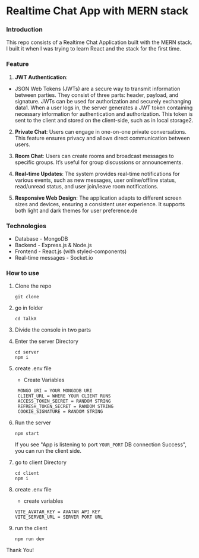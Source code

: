 # Realtime Chat App with MERN stack

### Introduction
This repo consists of a Realtime Chat Application built with the MERN stack. I built it when I was trying to learn React and the stack for the first time.


### Feature
1. **JWT Authentication**:
- JSON Web Tokens (JWTs) are a secure way to transmit information between parties. They consist of three parts: header, payload, and signature. JWTs can be used for authorization and securely exchanging data1. When a user logs in, the server generates a JWT token containing necessary information for authentication and authorization. This token is sent to the client and stored on the client-side, such as in local storage2.

2. **Private Chat**:
Users can engage in one-on-one private conversations. This feature ensures privacy and allows direct communication between users.

3. **Room Chat**:
Users can create rooms and broadcast messages to specific groups. It’s useful for group discussions or announcements.

4. **Real-time Updates**:
The system provides real-time notifications for various events, such as new messages, user online/offline status, read/unread status, and user join/leave room notifications.

5. **Responsive Web Design**:
The application adapts to different screen sizes and devices, ensuring a consistent user experience.
It supports both light and dark themes for user preference.de

### Technologies
- Database - MongoDB
- Backend - Express.js & Node.js
- Frontend - React.js (with styled-components)
- Real-time messages - Socket.io

### How to use
1. Clone the repo
    ```
    git clone 
    ```
2. go in folder
    ```
    cd TalkX

    ```
3. Divide the console in two parts

4. Enter the server Directory
    ```
    cd server
    npm i
    ```

4. create .env file
   - Create Variables
   ```
    MONGO_URI = YOUR MONGODB URI
    CLIENT_URL = WHERE YOUR CLIENT RUNS
    ACCESS_TOKEN_SECRET = RANDOM STRING
    REFRESH_TOKEN_SECRET = RANDOM STRING
    COOKIE_SIGNATURE = RANDOM STRING
   ```
5. Run the server   
    ```
    npm start
    ```
    If you see "App is listening to port `YOUR_PORT` DB connection Success", you can run the client side.
    
6. go to client Directory
    ```
    cd client 
    npm i
    ```
7. create .env file
    - create variables 
    ```
    VITE_AVATAR_KEY = AVATAR API KEY
    VITE_SERVER_URL = SERVER PORT URL
    ```
8. run the client
    ```
    npm run dev
    ```
Thank You!
